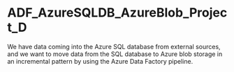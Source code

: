 # ADF_AzureSQLDB_AzureBlob_Project_D

We have data coming into the Azure SQL database from external sources, and we want to move data from the SQL database to Azure blob storage in an incremental pattern by using the Azure Data Factory pipeline.
